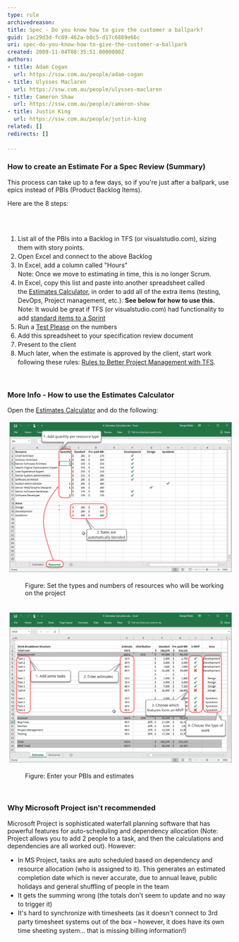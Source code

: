 ```yaml
---
type: rule
archivedreason: 
title: Spec - Do you know how to give the customer a ballpark?
guid: 1ac29d3d-fc89-462a-b0c5-d17c6889e66c
uri: spec-do-you-know-how-to-give-the-customer-a-ballpark
created: 2009-11-04T08:35:51.0000000Z
authors:
- title: Adam Cogan
  url: https://ssw.com.au/people/adam-cogan
- title: Ulysses Maclaren
  url: https://ssw.com.au/people/ulysses-maclaren
- title: Cameron Shaw
  url: https://ssw.com.au/people/cameron-shaw
- title: Justin King
  url: https://ssw.com.au/people/justin-king
related: []
redirects: []

---
```



<h3 class="ssw15-rteElement-H3">​​How to create an Estimate For a Spec Review (Summary)<br></h3>
<p>This process can take up to a few days, so if you're just after a ballpark, use epics instead of PBIs (Product Backlog Items).<br></p><p>Here are the 8 steps:<br></p>

<br><excerpt class='endintro'></excerpt><br>

<p class="ssw15-rteElement-P"></p><ol><li><span style="line-height:20px;">​​​</span><span style="line-height:20px;">List all of the PBIs into a Backlog in TFS (or visualstudio.com), sizing them with story points.</span><br></li><li><span style="line-height:20px;">Open Excel and connect to the above Backlog</span></li><li><span style="line-height:20px;">In Excel, add a column called "Hours"​<br></span><span style="line-height:20px;">Note: Once we move to estimating in time, this is no longer Scrum.</span></li><li><span style="line-height:20px;">In Excel, copy this list and paste into another spreadsheet called the <a href="/Documents/4.%20Estimates%20Calculator.xlsx?d=w6f09d6a75d074fbda81e5e5dd3e18c76">Estimates Calcul​ator</a>, in order to add all of the extra items (testing, DevOps, Project management, etc.). <strong>See below for how to use this.</strong><br></span><span style="line-height:20px;">Note: It woul</span><span style="line-height:20px;">d be great if TFS (or visualstudio.com) had functionality to add <a href="http://www.ssw.com.au/ssw/Standards/BetterSoftwareSuggestions/TeamFoundationServer.aspx#StandardItems">standard items to a Sprint</a></span></li><li><span style="line-height:20px;">Run a <a href="/_layouts/15/FIXUPREDIRECT.ASPX?WebId=3dfc0e07-e23a-4cbb-aac2-e778b71166a2&TermSetId=07da3ddf-0924-4cd2-a6d4-a4809ae20160&TermId=d66a9404-2ca9-4d19-ad6c-df1618b4fc28">Test Please</a> on the numbers</span><br></li><li><span style="line-height:20px;">Add this spreadsheet to your specification review document</span><br></li><li><span style="line-height:20px;">Present to the client</span></li><li><span style="line-height:20px;">Much later, when the estimate is approved by the client, start work following these rules: <a href="http://www.ssw.com.au/ssw/Standards/Rules/RulesToBetterProjectManagementWithTFS.aspx">Rules to Better Project Management with TFS</a>.</span><br></li></ol><br><p></p><h3 class="ssw15-rteElement-H3">More Info - How to use the Esti​mates Calculator<br></h3><p>Open the <a href="/Documents/4.%20Estimates%20Calculator.xlsx?d=w6f09d6a75d074fbda81e5e5dd3e18c76">Estimates Calculator</a> and do the following:<br></p><dl class="ssw15-rteElement-ImageArea"><img src="Resource tab.png" alt="Resource tab.png" style="margin:5px;width:808px;" /></dl><dd class="ssw15-rteElement-FigureNormal">Figure: Set the types and numbers of resources who will be working on the project<br><br></dd><dl class="ssw15-rteElement-ImageArea"><img src="Estimates tab.png" alt="Estimates tab.png" style="margin:5px;width:808px;" /></dl><dd class="ssw15-rteElement-FigureNormal">Figure​: Enter your PBIs and estimates<br></dd><p><br></p><div><h3 class="ssw15-rteElement-H3">Why Microsoft Project isn't recommended<br></h3></div><div><p>Microsoft Project is sophisticated waterfall planning software that has powerful features for auto-scheduling and dependency allocation (Note: Project allows you to add 2 people to a task, and then the calculations and dependencies are all worked out). However:<br></p><ul class="ssw15-rteElement-P"><li><span style="line-height:20px;">In MS Project, tasks are auto scheduled based on dependency and resource allocation (who is assigned to it). This generates an estimated completion date which is never accurate, due to annual leave, public holidays and general shuffling of people in the team</span><br></li><li><span style="line-height:20px;">It gets the summing wrong (the totals don't seem to update and no way to trigger it)</span><br></li><li><span style="line-height:20px;">It's hard to synchronize with timesheets (as it doesn't connect to 3rd party timesheet systems out of the box – however, it does have its own time sheeting system... that is missing billing information!)​</span></li></ul></div>


